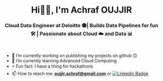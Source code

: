 <h1 align="center">Hi👋🏻,  I'm Achraf OUJJIR</h1>
<h3 align="center">Cloud Data Engineer at Deloitte 🟢| Builds Data Pipelines for fun 🛠️  | Passionate about Cloud ☁️ and Data 📊</h3>
<br>

- 🔭 I’m currently working on publishing my projects on github 🙃
- 🌱 I’m currently learning Advanced Cloud Computing
- ⚡ Fun fact: I have a thing for hackathons
- 📫 How to reach me: **oujjir.achraf@gmail.com** or <a href="https://www.linkedin.com/in/achraf-oujjir/">
      <img src="https://img.shields.io/badge/LinkedIn-blue?style=for-the-badge&logo=linkedin&logoColor=white" alt="Linkedin Badge"/>


<!--**achraf-oujjir/achraf-oujjir** is a ✨ _special_ ✨ repository because its `README.md` (this file) appears on your GitHub profile.
Here are some ideas to get you started:
- 👯 I’m looking to collaborate on ...
- 🤔 I’m looking for help with ...
- 💬 Ask me about ...
- 😄 Pronouns: ...-->
